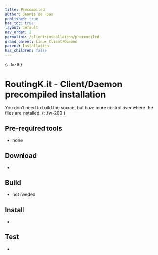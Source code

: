 ```yaml
---
title: Precompiled
author: Dennis de Houx
published: true
has_toc: true
layout: default
nav_order: 2
permalink: /client/installation/precompiled
grand_parent: Linux Client/Daemon
parent: Installation
has_children: false
---
```


{: .fs-9 }

# **RoutingK.it - Client/Daemon precompiled installation**

You don't need to build the source, but have more control over where the files are installed.
{: .fw-200 }

## Pre-required tools

- none

## Download

- <TODO>

## Build

- not needed

## Install

- <TODO>

## Test

- <TODO>
